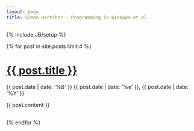 ```yaml
---
layout: page
title: Simon Hartcher - Programming in Windows et al.
---
```

{% include JB/setup %}

{% for post in site.posts limit:4 %}
  <div>
    <h1>
        <a href="{{ post.url }}" rel="bookmark" title="Permanent link to ">{{ post.title }}</a>
    </h1>
    <span>{{ post.date | date: '%B' }} {{ post.date | date: '%e' }}, {{ post.date | date: '%Y' }}</span>
    <p>
        {{ post.content }}
    </p>
    <h2>
        <a href="{{ post.url }}#disqus_thread" rel="bookmark"></a>
    </h2>
  </div>
{% endfor %}

<script type="text/javascript">
  /* * * CONFIGURATION VARIABLES: EDIT BEFORE PASTING INTO YOUR WEBPAGE * * */
  var disqus_shortname = 'simonhartcher'; // required: replace example with your forum shortname

  /* * * DON'T EDIT BELOW THIS LINE * * */
  (function () {
      var s = document.createElement('script'); s.async = true;
      s.type = 'text/javascript';
      s.src = 'http://' + disqus_shortname + '.disqus.com/count.js';
      (document.getElementsByTagName('HEAD')[0] || document.getElementsByTagName('BODY')[0]).appendChild(s);
  }());
</script>